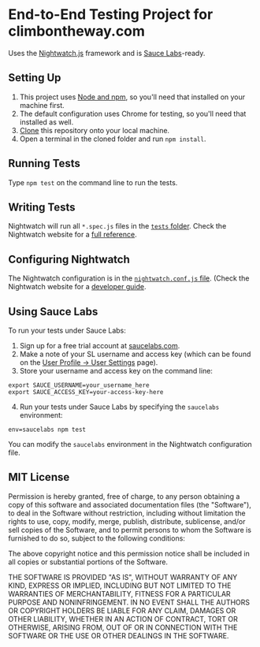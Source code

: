 # End-to-End Testing Project for climbontheway.com

Uses the [Nightwatch.js](http://nightwatchjs.org/) framework and is [Sauce Labs](https://saucelabs.com/)-ready.

## Setting Up

1. This project uses [Node and npm](https://nodejs.org/), so you'll need that installed on your machine first.
1. The default configuration uses Chrome for testing, so you'll need that installed as well.
1. [Clone](https://help.github.com/articles/cloning-a-repository/) this repository onto your local machine.
1. Open a terminal in the cloned folder and run `npm install`.

## Running Tests

Type `npm test` on the command line to run the tests.

## Writing Tests

Nightwatch will run all `*.spec.js` files in the [`tests` folder](tests). Check the Nightwatch website for a [full reference](http://nightwatchjs.org/api).

## Configuring Nightwatch

The Nightwatch configuration is in the [`nightwatch.conf.js` file](tests/nightwatch.conf.js). (Check the Nightwatch website for a [developer guide](http://nightwatchjs.org/guide).

## Using Sauce Labs

To run your tests under Sauce Labs:

1. Sign up for a free trial account at [saucelabs.com](https://saucelabs.com).
2. Make a note of your SL username and access key (which can be found on the [User Profile -> User Settings](https://saucelabs.com/beta/user-settings) page).
3. Store your username and access key on the command line:

  ```
  export SAUCE_USERNAME=your_username_here
  export SAUCE_ACCESS_KEY=your-access-key-here
  ```

4. Run your tests under Sauce Labs by specifying the `saucelabs` environment:

  ```
  env=saucelabs npm test
  ```

You can modify the `saucelabs` environment in the Nightwatch configuration file.

## MIT License

Permission is hereby granted, free of charge, to any person obtaining a copy of this software and associated documentation files (the "Software"), to deal in the Software without restriction, including without limitation the rights to use, copy, modify, merge, publish, distribute, sublicense, and/or sell copies of the Software, and to permit persons to whom the Software is furnished to do so, subject to the following conditions:

The above copyright notice and this permission notice shall be included in all copies or substantial portions of the Software.

THE SOFTWARE IS PROVIDED "AS IS", WITHOUT WARRANTY OF ANY KIND, EXPRESS OR IMPLIED, INCLUDING BUT NOT LIMITED TO THE WARRANTIES OF MERCHANTABILITY, FITNESS FOR A PARTICULAR PURPOSE AND NONINFRINGEMENT. IN NO EVENT SHALL THE AUTHORS OR COPYRIGHT HOLDERS BE LIABLE FOR ANY CLAIM, DAMAGES OR OTHER LIABILITY, WHETHER IN AN ACTION OF CONTRACT, TORT OR OTHERWISE, ARISING FROM, OUT OF OR IN CONNECTION WITH THE SOFTWARE OR THE USE OR OTHER DEALINGS IN THE SOFTWARE.
